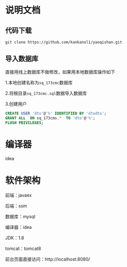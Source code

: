
# 说明文档

## 代码下载
```text
git clone https://github.com/kankanol1/yaoqishan.git
```
## 导入数据库
直接用线上数据库不做修改，如果用本地数据库操作如下

1.本地创建名称为`sq_173cmc`数据库

2.将根目录`sq_173cmc.sql`数据导入数据库

3.创建用户
```sql
CREATE USER 'dto'@'%' IDENTIFIED BY 'dtodto';
GRANT ALL  ON sq_173cms.*  TO 'dto'@'%';
FLUSH PRIVILEGES;
```
# 编译器
idea

# 软件架构
前端：javaex

后端：ssm

数据库：mysql

编译器：idea

JDK：1.8

tomcat：tomcat8

前台页面直接访问：http://localhost:8080/




